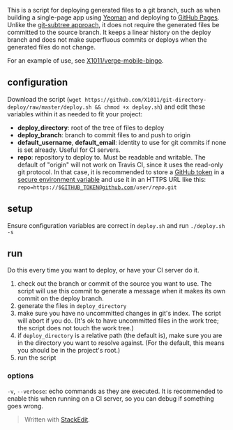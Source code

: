 This is a script for deploying generated files to a git branch, such as when building a single-page app using [Yeoman](http://yeoman.io) and deploying to [GitHub Pages](http://pages.github.com). Unlike the [git-subtree approach](http://yeoman.io/deployment.html), it does not require the generated files be committed to the source branch. It keeps a linear history on the deploy branch and does not make superfluous commits or deploys when the generated files do not change.

For an example of use, see [X1011/verge-mobile-bingo](https://github.com/X1011/verge-mobile-bingo).

## configuration
Download the script (`wget https://github.com/X1011/git-directory-deploy/raw/master/deploy.sh && chmod +x deploy.sh`) and edit these variables within it as needed to fit your project:

- **deploy_directory**: root of the tree of files to deploy
- **deploy_branch**: branch to commit files to and push to origin
- **default_username**, **default_email**: identity to use for git commits if none is set already. Useful for CI servers.
- **repo**: repository to deploy to. Must be readable and writable. The default of "origin" will not work on Travis CI, since it uses the read-only git protocol. In that case, it is recommended to store a [GitHub token](https://help.github.com/articles/creating-an-access-token-for-command-line-use) in a [secure environment variable](http://about.travis-ci.org/docs/user/build-configuration/#Secure-environment-variables) and use it in an HTTPS URL like this: <code>repo=https://$GITHUB_TOKEN@github.com/<i>user</i>/<i>repo</i>.git</code>

## setup
Ensure configuration variables are correct in `deploy.sh` and run `./deploy.sh -s`

## run
Do this every time you want to deploy, or have your CI server do it.

1. check out the branch or commit of the source you want to use. The script will use this commit to generate a message when it makes its own commit on the deploy branch.
2. generate the files in `deploy_directory`
3. make sure you have no uncommitted changes in git's index. The script will abort if you do. (It's ok to have uncommitted files in the work tree; the script does not touch the work tree.)
4. if `deploy_directory` is a relative path (the default is), make sure you are in the directory you want to resolve against. (For the default, this means you should be in the project's root.)
5. run the script

### options
`-v`, `--verbose`: echo commands as they are executed. It is recommended to enable this when running on a CI server, so you can debug if something goes wrong.


> Written with [StackEdit](http://benweet.github.io/stackedit).

